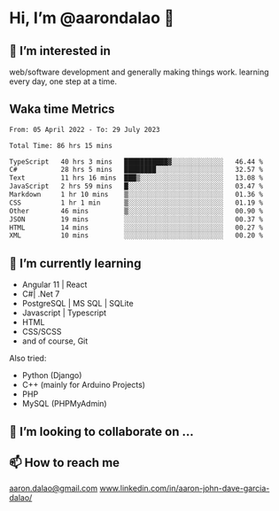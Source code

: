 # __Hi, I’m @aarondalao__ 👋 
## 👀 I’m interested in 
web/software development and generally making things work.
learning every day, one step at a time. 

## Waka time Metrics
<!--START_SECTION:waka-->

```txt
From: 05 April 2022 - To: 29 July 2023

Total Time: 86 hrs 15 mins

TypeScript   40 hrs 3 mins   ███████████▓░░░░░░░░░░░░░   46.44 %
C#           28 hrs 5 mins   ████████░░░░░░░░░░░░░░░░░   32.57 %
Text         11 hrs 16 mins  ███▒░░░░░░░░░░░░░░░░░░░░░   13.08 %
JavaScript   2 hrs 59 mins   █░░░░░░░░░░░░░░░░░░░░░░░░   03.47 %
Markdown     1 hr 10 mins    ▒░░░░░░░░░░░░░░░░░░░░░░░░   01.36 %
CSS          1 hr 1 min      ▒░░░░░░░░░░░░░░░░░░░░░░░░   01.19 %
Other        46 mins         ▒░░░░░░░░░░░░░░░░░░░░░░░░   00.90 %
JSON         19 mins         ░░░░░░░░░░░░░░░░░░░░░░░░░   00.37 %
HTML         14 mins         ░░░░░░░░░░░░░░░░░░░░░░░░░   00.27 %
XML          10 mins         ░░░░░░░░░░░░░░░░░░░░░░░░░   00.20 %
```

<!--END_SECTION:waka-->

## 🌱 I’m currently learning 

- Angular 11 | React 
- C#| .Net 7
- PostgreSQL | MS SQL | SQLite
- Javascript | Typescript
- HTML 
- CSS/SCSS
- and of course, Git 


Also tried:
- Python (Django)
- C++ (mainly for Arduino Projects)
- PHP
- MySQL (PHPMyAdmin)


## 💞️ I’m looking to collaborate on ...

## 📫 How to reach me 
aaron.dalao@gmail.com
www.linkedin.com/in/aaron-john-dave-garcia-dalao/

<!---
aarondalao/aarondalao is a ✨ special ✨ repository because its `README.md` (this file) appears on your GitHub profile.
You can click the Preview link to take a look at your changes.
--->
